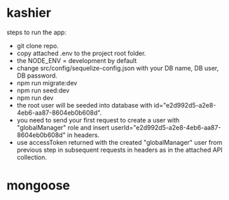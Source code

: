 # kashier
steps to run the app:
- git clone repo.
- copy attached .env to the project root folder.
- the NODE_ENV = development by default
- change src/config/sequelize-config.json with your DB name, DB user, DB password.
- npm run migrate:dev
- npm run seed:dev
- npm run dev
- the root user will be seeded into database with id="e2d992d5-a2e8-4eb6-aa87-8604eb0b608d".
- you need to send your first request to create a user with "globalManager" role and insert userId="e2d992d5-a2e8-4eb6-aa87-8604eb0b608d" in headers.
- use accessToken returned with the created "globalManager" user from previous step in subsequent requests in headers as in the attached API collection.
# mongoose
